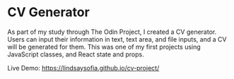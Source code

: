 # CV Generator

As part of my study through The Odin Project, I created a CV generator. Users can input their information in text, text area, and file inputs, and a CV will be generated for them. This was one of my first projects using JavaScript classes, and React state and props.

Live Demo: https://lindsaysofia.github.io/cv-project/

